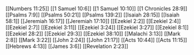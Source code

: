 [[Numbers 11:25]]
[[1 Samuel 10:6]]
[[1 Samuel 10:10]]
[[1 Chronicles 28:9]]
[[Psalms 7:9]]
[[Psalms 50:21]]
[[Psalms 139:2]]
[[Isaiah 28:15]]
[[Isaiah 58:1]]
[[Jeremiah 16:17]]
[[Jeremiah 17:10]]
[[Ezekiel 2:2]]
[[Ezekiel 2:4]]
[[Ezekiel 2:7]]
[[Ezekiel 3:11]]
[[Ezekiel 3:24]]
[[Ezekiel 3:27]]
[[Ezekiel 8:1]]
[[Ezekiel 28:2]]
[[Ezekiel 29:3]]
[[Ezekiel 38:10]]
[[Malachi 3:13]]
[[Mark 2:8]]
[[Mark 3:22]]
[[John 2:24]]
[[John 21:17]]
[[Acts 10:44]]
[[Acts 11:15]]
[[Hebrews 4:13]]
[[James 3:6]]
[[Revelation 2:23]]
